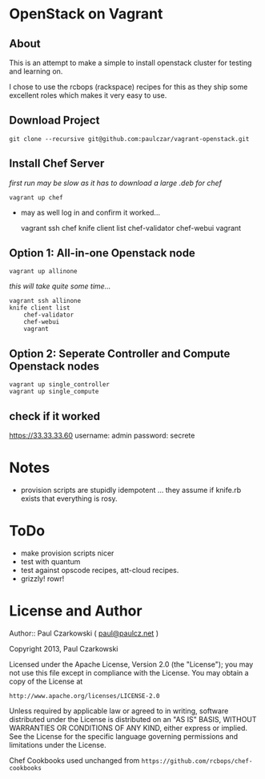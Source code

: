 OpenStack on Vagrant
====================

About
-----

This is an attempt to make a simple to install openstack cluster for testing and learning on.

I chose to use the rcbops (rackspace) recipes for this as they ship some excellent roles which makes it very easy to use.

Download Project
----------------

`git clone --recursive git@github.com:paulczar/vagrant-openstack.git`  

Install Chef Server
-------------------

_first run may be slow as it has to download a large .deb for chef_

    vagrant up chef

* may as well log in and confirm it worked...


    vagrant ssh chef
    knife client list
        chef-validator
        chef-webui
        vagrant

Option 1:  All-in-one Openstack node
------------------------------------

    vagrant up allinone

_this will take quite some time..._

    vagrant ssh allinone
    knife client list
        chef-validator
        chef-webui
        vagrant

Option 2:  Seperate Controller and Compute Openstack nodes
-----------------------------------------------------------

    vagrant up single_controller
    vagrant up single_compute



check if it worked
------------------

https://33.33.33.60
username: admin
password: secrete

Notes
=====

* provision scripts are stupidly idempotent ...  they assume if knife.rb exists that everything is rosy.

ToDo
====

* make provision scripts nicer
* test with quantum
* test against opscode recipes,  att-cloud recipes.
* grizzly!  rowr!

License and Author
==================

Author:: Paul Czarkowski ( paul@paulcz.net )

Copyright 2013, Paul Czarkowski

Licensed under the Apache License, Version 2.0 (the "License"); you may not use this file except in compliance with the License. You may obtain a copy of the License at

`http://www.apache.org/licenses/LICENSE-2.0`

Unless required by applicable law or agreed to in writing, software distributed under the License is distributed on an "AS IS" BASIS, WITHOUT WARRANTIES OR CONDITIONS OF ANY KIND, either express or implied. See the License for the specific language governing permissions and limitations under the License.

Chef Cookbooks used unchanged from `https://github.com/rcbops/chef-cookbooks`